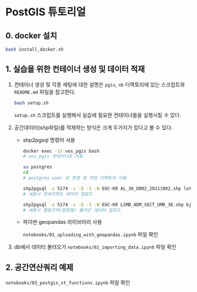 # PostGIS 튜토리얼

## 0. docker 설치

```bash
bash install_docker.sh
```

## 1. 실습을 위한 컨테이너 생성 및 데이터 적재

1. 컨테이너 생성 및 각종 세팅에 대한 설명은 `pgis`, `nb` 디렉토리에 있는 스크립트와 `README.md` 파일을 참고한다.

   ```bash
   bash setup.sh
   ```

   `setup.sh` 스크립트를 실행해서 실습에 필요한 컨테이너들을 실행시킬 수 있다.

2. 공간데이터(shp파일)를 적재하는 방식은 크게 두가지가 있다고 볼 수 있다.

   - shp2pgsql 명령어 사용

     ```bash
     docker exec -it vos_pgis bash
     # vos_pgis 컨테이너로 이동

     su postgres
     cd
     # postgres user 로 변경 및 작업 디렉토리 이동

     shp2pgsql -s 5174 -c -D -I -W EUC-KR AL_36_D002_20211002.shp lot_polygon_sejong | psql
     # 세종시 연속지적도 데이터 업로드

     shp2pgsql -s 5174 -c -D -I -W EUC-KR LSMD_ADM_SECT_UMD_36.shp bjd_polygon_sejong | psql
     # 세종시 행정구역(법정동) 폴리곤 데이터 업로드

     ```

   - 파이썬 geopandas 라이브러리 사용

     `notebooks/01_uploading_with_geopandas.ipynb` 파일 확인

3. db에서 데이터 불러오기
   `notebooks/02_importing_data.ipynb` 파일 확인

## 2. 공간연산쿼리 예제

`notebooks/03_postgis_st_functions.ipynb` 파일 확인
